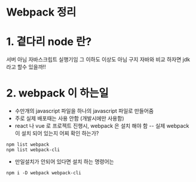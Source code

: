 # Webpack 정리



# 1. 곁다리 node 란?

서버 아님
자바스크립트 실행기임 그 이하도 이상도 아님
구지 자바와 비교 하자면 jdk 라고 할수 있을까!!


# 2. webpack 이 하는일

 - 수만개의 javascript 파일을 하나의 javascript 파일로 만들어줌
 - 주로 실제 배포때는 사용 안함 (개발시에만 사용함)
 - react 나 vue 로 프로젝트 진행시, webpack 은 설치 해야 함
		-- 실제 webpack 이 설치 되어 있는지 어찌 확인 하는가?
```
npm list webpack
npm list webpack-cli
```
 - 만일설치가 안되어 있다면 설치 하는 명령어는
 ```
 npm i -D webpack webpack-cli
 ```
